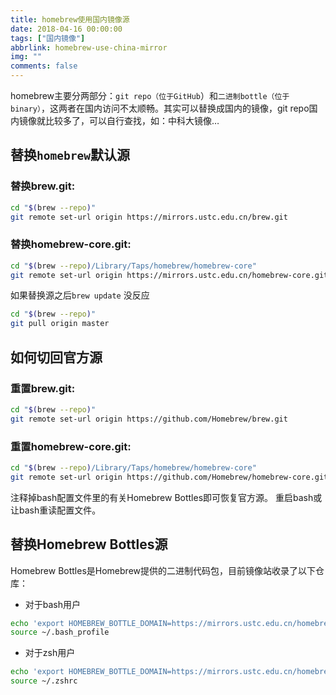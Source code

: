 ```yaml
---
title: homebrew使用国内镜像源
date: 2018-04-16 00:00:00
tags: ["国内镜像"]
abbrlink: homebrew-use-china-mirror
img: ""
comments: false
---
```


homebrew主要分两部分：`git repo（位于GitHub`）和`二进制bottle（位于binary）`，这两者在国内访问不太顺畅。其实可以替换成国内的镜像，git repo国内镜像就比较多了，可以自行查找，如：中科大镜像…



## 替换`homebrew`默认源

### 替换brew.git:
```bash
cd "$(brew --repo)"
git remote set-url origin https://mirrors.ustc.edu.cn/brew.git
```

### 替换homebrew-core.git:
```bash
cd "$(brew --repo)/Library/Taps/homebrew/homebrew-core"
git remote set-url origin https://mirrors.ustc.edu.cn/homebrew-core.git
```
如果替换源之后`brew update` 没反应
```bash
cd "$(brew --repo)"
git pull origin master
```
## 如何切回官方源
### 重置brew.git:
```bash
cd "$(brew --repo)"
git remote set-url origin https://github.com/Homebrew/brew.git
```

### 重置homebrew-core.git:
```bash
cd "$(brew --repo)/Library/Taps/homebrew/homebrew-core"
git remote set-url origin https://github.com/Homebrew/homebrew-core.git
```
注释掉bash配置文件里的有关Homebrew Bottles即可恢复官方源。 重启bash或让bash重读配置文件。

## 替换Homebrew Bottles源
Homebrew Bottles是Homebrew提供的二进制代码包，目前镜像站收录了以下仓库：

- 对于bash用户
```bash
echo 'export HOMEBREW_BOTTLE_DOMAIN=https://mirrors.ustc.edu.cn/homebrew-bottles' >> ~/.bash_profile
source ~/.bash_profile
```
- 对于zsh用户
```bash
echo 'export HOMEBREW_BOTTLE_DOMAIN=https://mirrors.ustc.edu.cn/homebrew-bottles' >> ~/.zshrc
source ~/.zshrc
```
